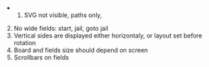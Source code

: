 + 1. SVG not visible, paths only,
2. No wide fields: start, jail, goto jail
3. Vertical sides are displayed either horizontaly, or layout set before rotation
4. Board and fields size should depend on screen
5. Scrollbars on fields